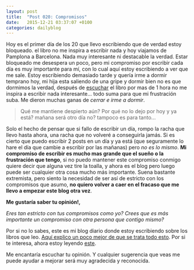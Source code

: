 ```yaml
---
layout: post
title:  "Post 020: Compromisos"
date:   2015-12-21 03:37:07 +0100
categories: dailyblog
---
```


Hoy es el primer día de los 20 que llevo escribiendo que de verdad estoy bloqueado. el libro no me inspira a escribir nada y hoy viajamos de Pamplona a Barcelona. Nada muy interesante ni destacable la verdad. Estar bloqueado me desespera un poco, pero mi compromiso por escribir cada día es muy importante para mí, con lo cual aquí estoy escribiendo a ver que me sale. Estoy escribiendo demasiado tarde y quería irme a dormir temprano hoy, mi hija esta saliendo de una gripe y dormir bien no es que dormimos la verdad, después de [escuchar](http://www.audible.com/pd/Self-Development/Maximize-Your-Potential-Audiobook/B00FZYUV82) el libro por mas de 1 hora no me inspira a escribir nada interesante... todo suma para que mi frustración suba. Me dieron muchas ganas de *cerrar e irme a dormir*.

> Qué me mantiene despierto aún? Por qué no lo dejo por hoy y ya está? mañana será otro día no? tampoco es para tanto...

Solo el hecho de pensar que si fallo de escribir un día, rompo la racha que llevo hasta ahora, una racha que no volveré a conseguirla jamás. Si es cierto que puedo escribir 2 posts en un día y ya está (que seguramente lo hare el día que cambie a escribir por las mañanas) pero *no es lo mismo*. **Mi compromiso de escribir es mucho mas grande que el sueño o la frustración que tengo**, si no puedo mantener este compromiso conmigo quiere decir que alguna vez tire la toalla, y ahora es el blog pero luego puede ser cualquier otra cosa mucho más importante. Suena bastante extremista, pero siento la necesidad de ser así de estricto con los compromisos que asumo, **no quiero volver a caer en el fracaso que me llevo a empezar este blog otra vez**.


**Me gustaría saber tu opinión!,**

*Eres tan estricto con tus compromisos como yo? Crees que es más importante un compromiso con otra persona que contigo mismo?*

Por si no lo sabes, este es mi blog diario donde estoy escribiendo sobre los libros que leo. [Aquí explico un poco mejor de que se trata todo esto](https://medium.com/@hhg2288/aceptar-el-fracaso-f9eb2434f99f#.2humvhd4c). Por si te interesa, ahora estoy leyendo [este](http://99u.com/book/maximize-your-potential).

Me encantaría escuchar tu opinión. Y cualquier sugerencia que veas me puede ayudar a mejorar será muy agradecida y reconocida.